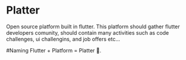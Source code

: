 # Platter
Open source platform built in flutter.
This platform should gather flutter developers comunity, should contain many activities such as code challenges, ui challengins, and job offers etc...

#Naming
Flutter + Platform = Platter 🙂.
